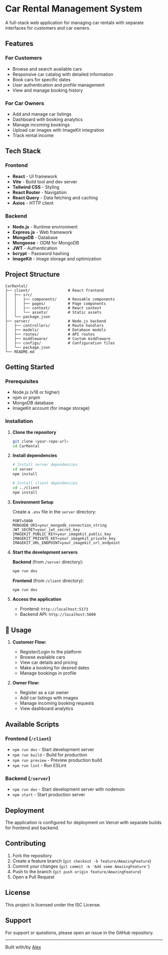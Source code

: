 # Car Rental Management System

A full-stack web application for managing car rentals with separate interfaces for customers and car owners.

## Features

### For Customers
- Browse and search available cars
- Responsive car catalog with detailed information
- Book cars for specific dates
- User authentication and profile management
- View and manage booking history

### For Car Owners
- Add and manage car listings
- Dashboard with booking analytics
- Manage incoming bookings
- Upload car images with ImageKit integration
- Track rental income

## Tech Stack

### Frontend
- **React** - UI framework
- **Vite** - Build tool and dev server
- **Tailwind CSS** - Styling
- **React Router** - Navigation
- **React Query** - Data fetching and caching
- **Axios** - HTTP client

### Backend
- **Node.js** - Runtime environment
- **Express.js** - Web framework
- **MongoDB** - Database
- **Mongoose** - ODM for MongoDB
- **JWT** - Authentication
- **bcrypt** - Password hashing
- **ImageKit** - Image storage and optimization

## Project Structure

```
CarRental/
├── client/                 # React frontend
│   ├── src/
│   │   ├── components/     # Reusable components
│   │   ├── pages/          # Page components
│   │   ├── context/        # React context
│   │   └── assets/         # Static assets
│   └── package.json
├── server/                 # Node.js backend
│   ├── controllers/        # Route handlers
│   ├── models/             # Database models
│   ├── routes/             # API routes
│   ├── middleware/         # Custom middleware
│   ├── configs/            # Configuration files
│   └── package.json
└── README.md
```

## Getting Started

### Prerequisites
- Node.js (v18 or higher)
- npm or pnpm
- MongoDB database
- ImageKit account (for image storage)

### Installation

1. **Clone the repository**
   ```bash
   git clone <your-repo-url>
   cd CarRental
   ```

2. **Install dependencies**
   ```bash
   # Install server dependencies
   cd server
   npm install

   # Install client dependencies
   cd ../client
   npm install
   ```

3. **Environment Setup**
   
   Create a `.env` file in the `server` directory:
   ```env
   PORT=5000
   MONGODB_URI=your_mongodb_connection_string
   JWT_SECRET=your_jwt_secret_key
   IMAGEKIT_PUBLIC_KEY=your_imagekit_public_key
   IMAGEKIT_PRIVATE_KEY=your_imagekit_private_key
   IMAGEKIT_URL_ENDPOINT=your_imagekit_url_endpoint
   ```

4. **Start the development servers**
   
   **Backend** (from `/server` directory):
   ```bash
   npm run dev
   ```
   
   **Frontend** (from `/client` directory):
   ```bash
   npm run dev
   ```

5. **Access the application**
   - Frontend: `http://localhost:5173`
   - Backend API: `http://localhost:5000`

## 📱 Usage

1. **Customer Flow:**
   - Register/Login to the platform
   - Browse available cars
   - View car details and pricing
   - Make a booking for desired dates
   - Manage bookings in profile

2. **Owner Flow:**
   - Register as a car owner
   - Add car listings with images
   - Manage incoming booking requests
   - View dashboard analytics

## Available Scripts

### Frontend (`/client`)
- `npm run dev` - Start development server
- `npm run build` - Build for production
- `npm run preview` - Preview production build
- `npm run lint` - Run ESLint

### Backend (`/server`)
- `npm run dev` - Start development server with nodemon
- `npm start` - Start production server

## Deployment

The application is configured for deployment on Vercel with separate builds for frontend and backend.

## Contributing

1. Fork the repository
2. Create a feature branch (`git checkout -b feature/AmazingFeature`)
3. Commit your changes (`git commit -m 'Add some AmazingFeature'`)
4. Push to the branch (`git push origin feature/AmazingFeature`)
5. Open a Pull Request

## License

This project is licensed under the ISC License.

## Support

For support or questions, please open an issue in the GitHub repository.

---

Built with/by [Alex](https://github.com/sharky83)
